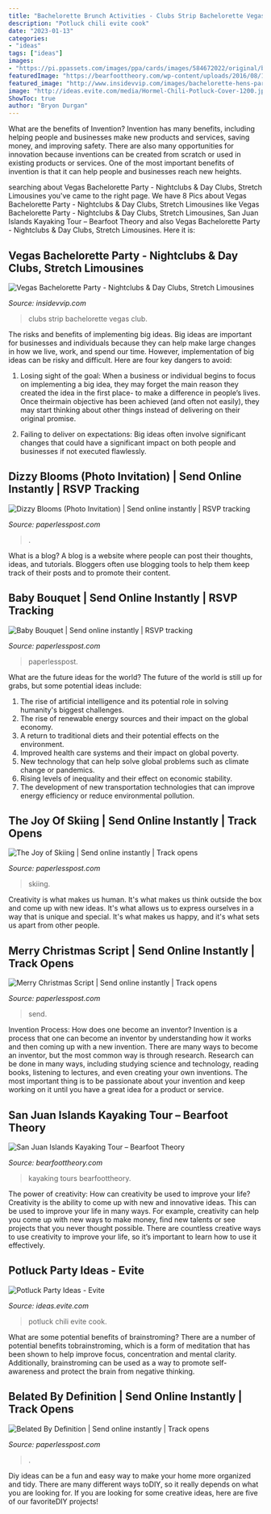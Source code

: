 ```yaml
---
title: "Bachelorette Brunch Activities - Clubs Strip Bachelorette Vegas Club"
description: "Potluck chili evite cook"
date: "2023-01-13"
categories:
- "ideas"
tags: ["ideas"]
images:
- "https://pi.ppassets.com/images/ppa/cards/images/584672022/original/b708620310169010999edfde709b874d-20-167394559?version_id=23"
featuredImage: "https://bearfoottheory.com/wp-content/uploads/2016/08/10-SAN-JUANS-KAYAKING-TOUR-768x576.jpg"
featured_image: "http://www.insidevvip.com/images/bachelorette-hens-party/las-vegas/packages/a-strip-club.jpg"
image: "http://ideas.evite.com/media/Hormel-Chili-Potluck-Cover-1200.jpg"
ShowToc: true
author: "Bryon Durgan"
---
```



What are the benefits of Invention?
Invention has many benefits, including helping people and businesses make new products and services, saving money, and improving safety. There are also many opportunities for innovation because inventions can be created from scratch or used in existing products or services. One of the most important benefits of invention is that it can help people and businesses reach new heights.

	

		
searching about Vegas Bachelorette Party - Nightclubs &amp; Day Clubs, Stretch Limousines you've came to the right page. We have 8 Pics about Vegas Bachelorette Party - Nightclubs &amp; Day Clubs, Stretch Limousines like Vegas Bachelorette Party - Nightclubs &amp; Day Clubs, Stretch Limousines, San Juan Islands Kayaking Tour – Bearfoot Theory and also Vegas Bachelorette Party - Nightclubs &amp; Day Clubs, Stretch Limousines. Here it is:
		
    
## Vegas Bachelorette Party - Nightclubs &amp; Day Clubs, Stretch Limousines

<img loading=lazy src="http://www.insidevvip.com/images/bachelorette-hens-party/las-vegas/packages/a-strip-club.jpg" onerror="this.onerror=null;this.src='https://tse4.mm.bing.net/th?id=OIP.iVqnZj3sseSSMjAElgdjrQHaJQ&amp;pid=15.1';" alt="Vegas Bachelorette Party - Nightclubs &amp; Day Clubs, Stretch Limousines">

_Source: insidevvip.com_

>clubs strip bachelorette vegas club. 

	

The risks and benefits of implementing big ideas.
Big ideas are important for businesses and individuals because they can help make large changes in how we live, work, and spend our time. However, implementation of big ideas can be risky and difficult. Here are four key dangers to avoid:
1. Losing sight of the goal: When a business or individual begins to focus on implementing a big idea, they may forget the main reason they created the idea in the first place- to make a difference in people’s lives. Once theirmain objective has been achieved (and often not easily), they may start thinking about other things instead of delivering on their original promise.

2. Failing to deliver on expectations: Big ideas often involve significant changes that could have a significant impact on both people and businesses if not executed flawlessly.

    
## Dizzy Blooms (Photo Invitation) | Send Online Instantly | RSVP Tracking

<img loading=lazy src="https://pi.ppassets.com/images/ppa/cards/images/584672022/original/b708620310169010999edfde709b874d-20-167394559?version_id=23" onerror="this.onerror=null;this.src='https://tse2.mm.bing.net/th?id=OIP.ojGJ2G0-2bB8MfmgiDsckwHaKY&amp;pid=15.1';" alt="Dizzy Blooms (Photo Invitation) | Send online instantly | RSVP tracking">

_Source: paperlesspost.com_

>. 

	

What is a blog?
A blog is a website where people can post their thoughts, ideas, and tutorials. Bloggers often use blogging tools to help them keep track of their posts and to promote their content.

    
## Baby Bouquet | Send Online Instantly | RSVP Tracking

<img loading=lazy src="https://pi.ppassets.com/images/ppa/cards/images/563718984/original/cc1c772409ede1b28c017da0787a3719-20-138827611?version_id=23" onerror="this.onerror=null;this.src='https://tse4.mm.bing.net/th?id=OIP.8OJvbtM3yDz4md-gz8KdSwHaKY&amp;pid=15.1';" alt="Baby Bouquet | Send online instantly | RSVP tracking">

_Source: paperlesspost.com_

>paperlesspost. 

	

What are the future ideas for the world?
The future of the world is still up for grabs, but some potential ideas include: 
1. The rise of artificial intelligence and its potential role in solving humanity's biggest challenges. 
2. The rise of renewable energy sources and their impact on the global economy. 
3. A return to traditional diets and their potential effects on the environment. 
4. Improved health care systems and their impact on global poverty. 
5. New technology that can help solve global problems such as climate change or pandemics. 
6. Rising levels of inequality and their effect on economic stability. 
7. The development of new transportation technologies that can improve energy efficiency or reduce environmental pollution.

    
## The Joy Of Skiing | Send Online Instantly | Track Opens

<img loading=lazy src="https://pi.ppassets.com/images/ppa/cards/images/299418084/original/b0dc87ad647329c3685c545b73c1f832-20-43829148?version_id=23" onerror="this.onerror=null;this.src='https://tse3.mm.bing.net/th?id=OIP.b3sEeZr3quVos2ooCluCdgHaHa&amp;pid=15.1';" alt="The Joy of Skiing | Send online instantly | Track opens">

_Source: paperlesspost.com_

>skiing. 

	

Creativity is what makes us human. It's what makes us think outside the box and come up with new ideas. It's what allows us to express ourselves in a way that is unique and special. It's what makes us happy, and it's what sets us apart from other people.

    
## Merry Christmas Script | Send Online Instantly | Track Opens

<img loading=lazy src="https://pi.ppassets.com/images/ppa/cards/images/579100873/original/281c1ea112c64acf9ba29dfbdea730a2-20-159838107?version_id=23" onerror="this.onerror=null;this.src='https://tse3.mm.bing.net/th?id=OIP.aY3yviVKPWdDSalwKSrWYQHaHa&amp;pid=15.1';" alt="Merry Christmas Script | Send online instantly | Track opens">

_Source: paperlesspost.com_

>send. 

	

Invention Process: How does one become an inventor?
Invention is a process that one can become an inventor by understanding how it works and then coming up with a new invention. There are many ways to become an inventor, but the most common way is through research. Research can be done in many ways, including studying science and technology, reading books, listening to lectures, and even creating your own inventions. The most important thing is to be passionate about your invention and keep working on it until you have a great idea for a product or service.

    
## San Juan Islands Kayaking Tour – Bearfoot Theory

<img loading=lazy src="https://bearfoottheory.com/wp-content/uploads/2016/08/10-SAN-JUANS-KAYAKING-TOUR-768x576.jpg" onerror="this.onerror=null;this.src='https://tse3.mm.bing.net/th?id=OIP.nsuVdl4nmV6tUPs3oOn19QHaFj&amp;pid=15.1';" alt="San Juan Islands Kayaking Tour – Bearfoot Theory">

_Source: bearfoottheory.com_

>kayaking tours bearfoottheory. 

	

The power of creativity: How can creativity be used to improve your life?
Creativity is the ability to come up with new and innovative ideas. This can be used to improve your life in many ways. For example, creativity can help you come up with new ways to make money, find new talents or see projects that you never thought possible. There are countless creative ways to use creativity to improve your life, so it’s important to learn how to use it effectively.

    
## Potluck Party Ideas - Evite

<img loading=lazy src="http://ideas.evite.com/media/Hormel-Chili-Potluck-Cover-1200.jpg" onerror="this.onerror=null;this.src='https://tse1.mm.bing.net/th?id=OIP.ecrDWiOX6TkIsaEmQNB8OwHaJl&amp;pid=15.1';" alt="Potluck Party Ideas - Evite">

_Source: ideas.evite.com_

>potluck chili evite cook. 

	

What are some potential benefits of brainstroming?
There are a number of potential benefits tobrainstroming, which is a form of meditation that has been shown to help improve focus, concentration and mental clarity. Additionally, brainstroming can be used as a way to promote self-awareness and protect the brain from negative thinking.

    
## Belated By Definition | Send Online Instantly | Track Opens

<img loading=lazy src="https://pi.ppassets.com/images/ppa/cards/images/125024153/original/8354154508c470bf2dbd38ca1cbf9a4f-20-13418412?version_id=23" onerror="this.onerror=null;this.src='https://tse1.mm.bing.net/th?id=OIP.yKs5SCEIiYKpxHMG5TW-FAHaFS&amp;pid=15.1';" alt="Belated By Definition | Send online instantly | Track opens">

_Source: paperlesspost.com_

>. 

	

Diy ideas can be a fun and easy way to make your home more organized and tidy. There are many different ways toDIY, so it really depends on what you are looking for. If you are looking for some creative ideas, here are five of our favoriteDIY projects!

